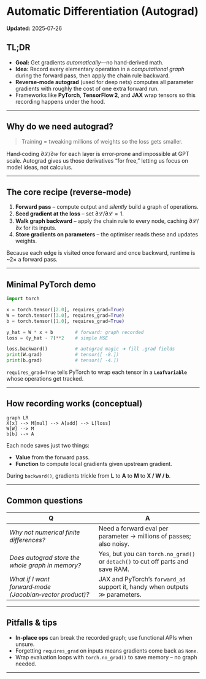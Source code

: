 # Automatic Differentiation (Autograd)

**Updated:** 2025‑07‑26

## TL;DR

* **Goal:** Get gradients *automatically*—no hand‑derived math.
* **Idea:** Record every elementary operation in a *computational graph* during the forward pass, then apply the chain rule backward.
* **Reverse‑mode autograd** (used for deep nets) computes all parameter gradients with roughly the cost of one extra forward run.
* Frameworks like **PyTorch**, **TensorFlow 2**, and **JAX** wrap tensors so this recording happens under the hood.

---

## Why do we need autograd?

> Training = tweaking millions of weights so the loss gets smaller.

Hand‑coding $\partial \mathcal L / \partial w$ for each layer is error‑prone and impossible at GPT scale. Autograd gives us those derivatives “for free,” letting us focus on model ideas, not calculus.

---

## The core recipe (reverse‑mode)

1. **Forward pass** – compute output and *silently* build a graph of operations.
2. **Seed gradient at the loss** – set $\partial \mathcal L / \partial \mathcal L = 1$.
3. **Walk graph backward** – apply the chain rule to every node, caching $\partial \mathcal L / \partial x$ for its inputs.
4. **Store gradients on parameters** – the optimiser reads these and updates weights.

Because each edge is visited once forward and once backward, runtime is \~2× a forward pass.

---

## Minimal PyTorch demo

```python
import torch

x = torch.tensor([2.0], requires_grad=True)
W = torch.tensor([3.0], requires_grad=True)
b = torch.tensor([1.0], requires_grad=True)

y_hat = W * x + b        # forward: graph recorded
loss = (y_hat - 7)**2    # simple MSE

loss.backward()          # autograd magic ➜ fill .grad fields
print(W.grad)            # tensor([ -8.])
print(b.grad)            # tensor([ -4.])
```

`requires_grad=True` tells PyTorch to wrap each tensor in a **`LeafVariable`** whose operations get tracked.

---

## How recording works (conceptual)

```mermaid
graph LR
X[x] --> M[mul] --> A[add] --> L[loss]
W[W] --> M
b[b] --> A
```

Each node saves just two things:

* **Value** from the forward pass.
* **Function** to compute local gradients given upstream gradient.

During `backward()`, gradients trickle from **L** to **A** to **M** to **X / W / b**.

---

## Common questions

| Q                                                        | A                                                                               |
| -------------------------------------------------------- | ------------------------------------------------------------------------------- |
| *Why not numerical finite differences?*                  | Need a forward eval per parameter → millions of passes; also noisy.             |
| *Does autograd store the whole graph in memory?*         | Yes, but you can `torch.no_grad()` or `detach()` to cut off parts and save RAM. |
| *What if I want forward‑mode (Jacobian‑vector product)?* | JAX and PyTorch’s `forward_ad` support it, handy when outputs ≫ parameters.     |

---

## Pitfalls & tips

* **In‑place ops** can break the recorded graph; use functional APIs when unsure.
* Forgetting `requires_grad` on inputs means gradients come back as `None`.
* Wrap evaluation loops with `torch.no_grad()` to save memory – no graph needed.

---

